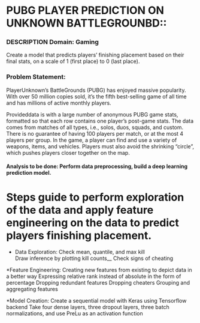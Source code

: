 # PUBG PLAYER PREDICTION ON UNKNOWN BATTLEGROUNBD::
### DESCRIPTION Domain: Gaming
Create a model that predicts players’ finishing placement based on their final stats, on a scale of 1 (first place) to 0 (last place). 
### Problem Statement:  
PlayerUnknown’s BattleGrounds (PUBG) has enjoyed massive popularity. With over 50 million copies sold, it’s the fifth best-selling game of all time and has millions of active monthly players.

Provideddata is with a large number of anonymous PUBG game stats, formatted so that each row contains one player’s post-game stats. The data comes from matches of all types, i.e., solos, duos, squads, and custom. There is no guarantee of having 100 players per match, or at the most 4 players per group. In the game, a player can find and use a variety of weapons, items, and vehicles. Players must also avoid the shrinking “circle”, which pushes players closer together on the map. 

#### Analysis to be done: Perform data preprocessing, build a deep learning prediction model. 

# Steps guide to perform exploration of the data and apply feature engineering on the data to predict players finishing placement.

* Data Exploration:
Check mean, quantile, and max kill </br>
Draw inference by plotting kill counts__
Check signs of cheating

*Feature Engineering:
Creating new features from existing to depict data in a better way
Expressing relative rank instead of absolute in the form of percentage
Dropping redundant features
Dropping cheaters
Grouping and aggregating features

*Model Creation:
Create a sequential model with Keras using Tensorflow backend
Take four dense layers, three dropout layers, three batch normalizations, and use PreLu as an activation function
